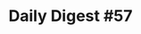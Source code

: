 ---
layout: post
title: "Daily Digest &#35;57"
type: digest
tags: 
    - daily
    - development
description: ""
publish: false
---